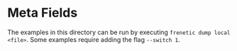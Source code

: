 # Meta Fields
The examples in this directory can be run by executing `frenetic dump local <file>`.
Some examples require adding the flag `--switch 1`.
